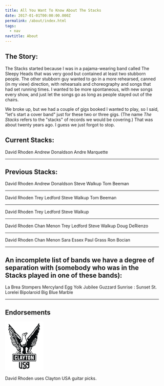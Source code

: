 ```yaml
---
title: All You Want To Know About The Stacks
date: 2017-01-01T00:00:00.000Z
permalink: /about/index.html
tags:
  - nav
navtitle: About
---
```


The Story:
-----

The Stacks started because I was in a pajama-wearing band called The Sleepy Heads that was very good but contained at least two stubborn people. The other stubborn guy wanted to go in a more rehearsed, canned (in my view) direction, with rehearsals and choreography and songs that had set running times. I wanted to be more spontaneous, with new songs every show, and just let the songs go as long as people stayed out of the chairs.

We broke up, but we had a couple of gigs booked I wanted to play, so I said, "let's start a cover band" just for these two or three gigs. (The name <i>The Stacks</i> refers to the "stacks" of records we would be covering.) That was about twenty years ago. I guess we just forgot to stop.

 Current Stacks:
-----
 
 David Rhoden
 Andrew Donaldson
 Andre Marquette
 
-----
 Previous Stacks:
-----
 
 David Rhoden
 Andrew Donaldson 
 Steve Walkup
 Tom Beeman

 -----

 David Rhoden
 Trey Ledford
 Steve Walkup
 Tom Beeman

 -----

 David Rhoden
 Trey Ledford
 Steve Walkup

 -----

 David Rhoden
 Chan Menon
 Trey Ledford
 Steve Walkup
 Doug DeRienzo

 -----

 David Rhoden
 Chan Menon
 Sara Essex
 Paul Grass
 Ron Bocian

-----
 An incomplete list of bands we have a degree of separation with (somebody who was in the Stacks played in one of these bands):
-----

La Brea Stompers
Mercyland
Egg Yolk Jubilee
Guzzard
Sunrise : Sunset
St. Lorelei
Bipolaroid
Big Blue Marble

-----


<!-- <div class="centered"> -->
Endorsements
-----

[![Clayton USA logo](/static/images/clayton_logo1.png)](https://www.steveclayton.com/)

David Rhoden uses Clayton USA guitar picks.
<!-- </div> -->